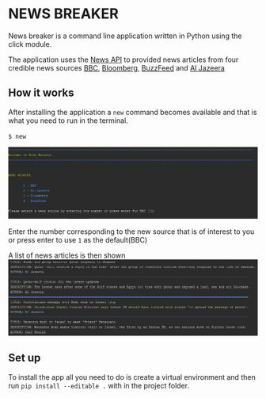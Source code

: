 # NEWS BREAKER

News breaker is a command line application written in Python using the click module.

The application uses the [News API](https://newsapi.org) to provided news articles
from four credible news sources [BBC](http://www.bbc.com/), [Bloomberg](https://www.bloomberg.com/africa), [BuzzFeed](https://www.buzzfeed.com/) and [Al Jazeera](http://www.aljazeera.com/)

## How it works

After installing the application a `new` command becomes available and that is 
what you need to run in the terminal.

`$ new`

![app image](screenshots/app_intro.PNG)

Enter the number corresponding to the new source that is 
of interest to you or press enter to use `1` as the default(BBC)

A list of news articles is then shown
![app_news_list](screenshots/news_list.PNG)

## Set up
To install the app all you need to do is create a virtual environment and then
run `pip install --editable .` with in the project folder.




